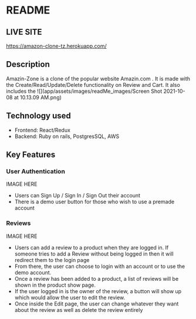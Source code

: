 # README


## LIVE SITE
https://amazon-clone-tz.herokuapp.com/



## Description
 Amazin-Zone is a clone of the popular website Amazin.com . It is made with the Create/Read/Update/Delete functionality on Review and Cart. It also includes the 
 ![](app/assets/images/readMe_images/Screen Shot 2021-10-08 at 10.13.09 AM.png)
 
## Technology used

* Frontend: React/Redux
* Backend: Ruby on rails, PostgresSQL, AWS

## Key Features

### User Authentication
  
   IMAGE HERE
  
  * Users can Sign Up / Sign In / Sign Out their account
  * There is a demo user button for those who wish to use a premade account
  

### Reviews
  IMAGE HERE
  
  * Users can add a review to a product when they are logged in. If someone tries to add a Review without being logged in then it will redirect them to the login page
  * From there, the user can choose to login with an account or to use the demo account. 
  * Once a review has been added to a product, a list of reviews will be shown in the product show page. 
  * If the user logged in is the owner of the review, a button will show up which would allow the user to edit the review.
  * Once inside the Edit page, the user can change whatever they want about the review as well as delete the review entirely



